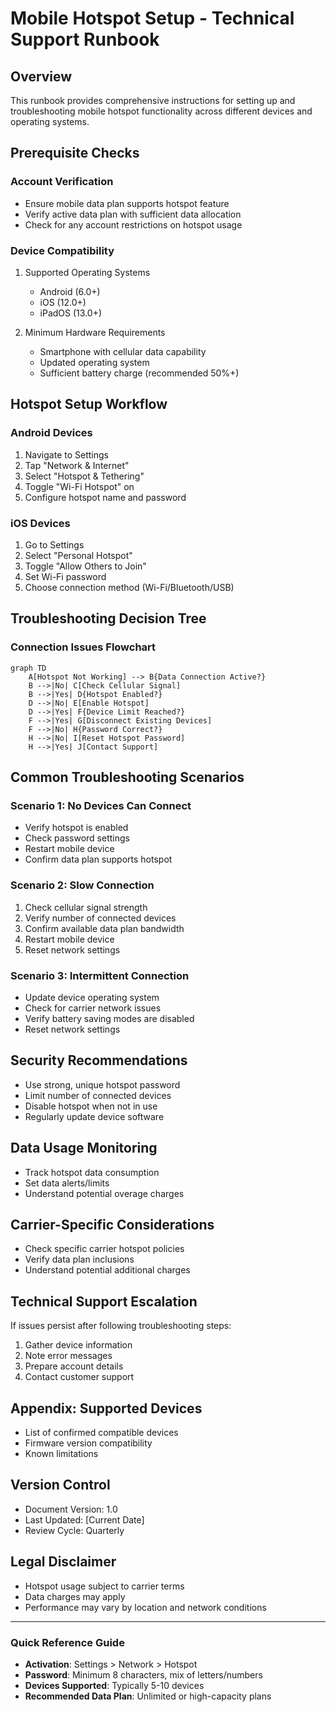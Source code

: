 # Mobile Hotspot Setup - Technical Support Runbook

## Overview
This runbook provides comprehensive instructions for setting up and troubleshooting mobile hotspot functionality across different devices and operating systems.

## Prerequisite Checks
### Account Verification
- Ensure mobile data plan supports hotspot feature
- Verify active data plan with sufficient data allocation
- Check for any account restrictions on hotspot usage

### Device Compatibility
1. Supported Operating Systems
   - Android (6.0+)
   - iOS (12.0+)
   - iPadOS (13.0+)

2. Minimum Hardware Requirements
   - Smartphone with cellular data capability
   - Updated operating system
   - Sufficient battery charge (recommended 50%+)

## Hotspot Setup Workflow

### Android Devices
1. Navigate to Settings
2. Tap "Network & Internet"
3. Select "Hotspot & Tethering"
4. Toggle "Wi-Fi Hotspot" on
5. Configure hotspot name and password

### iOS Devices
1. Go to Settings
2. Select "Personal Hotspot"
3. Toggle "Allow Others to Join"
4. Set Wi-Fi password
5. Choose connection method (Wi-Fi/Bluetooth/USB)

## Troubleshooting Decision Tree

### Connection Issues Flowchart
```mermaid
graph TD
    A[Hotspot Not Working] --> B{Data Connection Active?}
    B -->|No| C[Check Cellular Signal]
    B -->|Yes| D{Hotspot Enabled?}
    D -->|No| E[Enable Hotspot]
    D -->|Yes| F{Device Limit Reached?}
    F -->|Yes| G[Disconnect Existing Devices]
    F -->|No| H{Password Correct?}
    H -->|No| I[Reset Hotspot Password]
    H -->|Yes| J[Contact Support]
```

## Common Troubleshooting Scenarios

### Scenario 1: No Devices Can Connect
- Verify hotspot is enabled
- Check password settings
- Restart mobile device
- Confirm data plan supports hotspot

### Scenario 2: Slow Connection
1. Check cellular signal strength
2. Verify number of connected devices
3. Confirm available data plan bandwidth
4. Restart mobile device
5. Reset network settings

### Scenario 3: Intermittent Connection
- Update device operating system
- Check for carrier network issues
- Verify battery saving modes are disabled
- Reset network settings

## Security Recommendations
- Use strong, unique hotspot password
- Limit number of connected devices
- Disable hotspot when not in use
- Regularly update device software

## Data Usage Monitoring
- Track hotspot data consumption
- Set data alerts/limits
- Understand potential overage charges

## Carrier-Specific Considerations
- Check specific carrier hotspot policies
- Verify data plan inclusions
- Understand potential additional charges

## Technical Support Escalation
If issues persist after following troubleshooting steps:
1. Gather device information
2. Note error messages
3. Prepare account details
4. Contact customer support

## Appendix: Supported Devices
- List of confirmed compatible devices
- Firmware version compatibility
- Known limitations

## Version Control
- Document Version: 1.0
- Last Updated: [Current Date]
- Review Cycle: Quarterly

## Legal Disclaimer
- Hotspot usage subject to carrier terms
- Data charges may apply
- Performance may vary by location and network conditions

---

### Quick Reference Guide
- **Activation**: Settings > Network > Hotspot
- **Password**: Minimum 8 characters, mix of letters/numbers
- **Devices Supported**: Typically 5-10 devices
- **Recommended Data Plan**: Unlimited or high-capacity plans